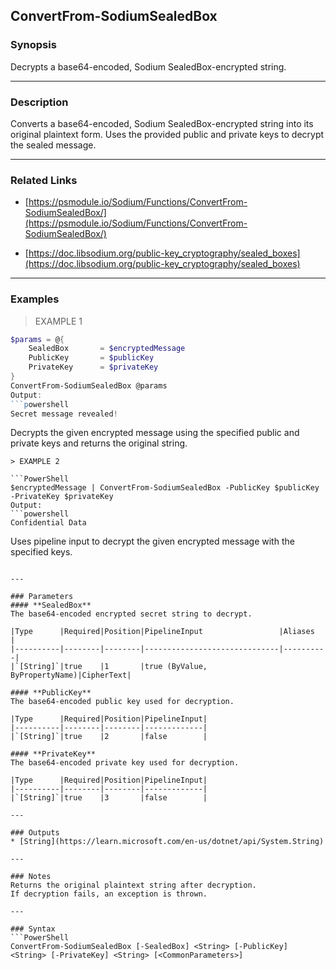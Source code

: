 ConvertFrom-SodiumSealedBox
---------------------------

### Synopsis
Decrypts a base64-encoded, Sodium SealedBox-encrypted string.

---

### Description

Converts a base64-encoded, Sodium SealedBox-encrypted string into its original plaintext form.
Uses the provided public and private keys to decrypt the sealed message.

---

### Related Links
* [https://psmodule.io/Sodium/Functions/ConvertFrom-SodiumSealedBox/](https://psmodule.io/Sodium/Functions/ConvertFrom-SodiumSealedBox/)

* [https://doc.libsodium.org/public-key_cryptography/sealed_boxes](https://doc.libsodium.org/public-key_cryptography/sealed_boxes)

---

### Examples
> EXAMPLE 1

```PowerShell
$params = @{
    SealedBox       = $encryptedMessage
    PublicKey       = $publicKey
    PrivateKey      = $privateKey
}
ConvertFrom-SodiumSealedBox @params
Output:
```powershell
Secret message revealed!
```

Decrypts the given encrypted message using the specified public and private keys and returns the original string.
```
> EXAMPLE 2

```PowerShell
$encryptedMessage | ConvertFrom-SodiumSealedBox -PublicKey $publicKey -PrivateKey $privateKey
Output:
```powershell
Confidential Data
```

Uses pipeline input to decrypt the given encrypted message with the specified keys.
```

---

### Parameters
#### **SealedBox**
The base64-encoded encrypted secret string to decrypt.

|Type      |Required|Position|PipelineInput                 |Aliases   |
|----------|--------|--------|------------------------------|----------|
|`[String]`|true    |1       |true (ByValue, ByPropertyName)|CipherText|

#### **PublicKey**
The base64-encoded public key used for decryption.

|Type      |Required|Position|PipelineInput|
|----------|--------|--------|-------------|
|`[String]`|true    |2       |false        |

#### **PrivateKey**
The base64-encoded private key used for decryption.

|Type      |Required|Position|PipelineInput|
|----------|--------|--------|-------------|
|`[String]`|true    |3       |false        |

---

### Outputs
* [String](https://learn.microsoft.com/en-us/dotnet/api/System.String)

---

### Notes
Returns the original plaintext string after decryption.
If decryption fails, an exception is thrown.

---

### Syntax
```PowerShell
ConvertFrom-SodiumSealedBox [-SealedBox] <String> [-PublicKey] <String> [-PrivateKey] <String> [<CommonParameters>]
```
